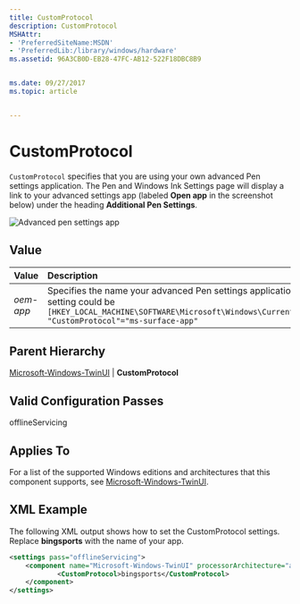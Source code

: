 ```yaml
---
title: CustomProtocol
description: CustomProtocol
MSHAttr:
- 'PreferredSiteName:MSDN'
- 'PreferredLib:/library/windows/hardware'
ms.assetid: 96A3CB0D-EB28-47FC-AB12-522F18DBC8B9


ms.date: 09/27/2017
ms.topic: article


---
```

# CustomProtocol

`CustomProtocol` specifies that you are using your own advanced Pen settings application. The Pen and Windows Ink Settings page will display a link to your advanced settings app (labeled **Open app** in the screenshot below) under the heading **Additional Pen Settings**.

![Advanced pen settings app](images/advanced-pen-app.png)

## Value

| Value                     | Description                                                       |
|:--------------------------|:------------------------------------------------------------------|
| *oem-app*                 | Specifies the name your advanced Pen settings application. For example, the registry entry produced by this setting could be `[HKEY_LOCAL_MACHINE\SOFTWARE\Microsoft\Windows\CurrentVersion\ClickNote\OemCustomizationSettingsApp] "CustomProtocol"="ms-surface-app"` |

## Parent Hierarchy

[Microsoft-Windows-TwinUI](microsoft-windows-twinui.md) | **CustomProtocol**

## Valid Configuration Passes

offlineServicing

## Applies To

For a list of the supported Windows editions and architectures that this component supports, see [Microsoft-Windows-TwinUI](microsoft-windows-twinui.md).

## XML Example

The following XML output shows how to set the CustomProtocol settings. Replace **bingsports** with the name of your app.

```XML
<settings pass="offlineServicing">
    <component name="Microsoft-Windows-TwinUI" processorArchitecture="amd64" publicKeyToken="31bf3856ad364e35" language="neutral" versionScope="nonSxS" xmlns:wcm="http://schemas.microsoft.com/WMIConfig/2002/State" xmlns:xsi="http://www.w3.org/2001/XMLSchema-instance">
            <CustomProtocol>bingsports</CustomProtocol>
    </component>
</settings>
```
